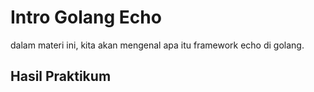 # Intro Golang Echo
dalam materi ini, kita akan mengenal apa itu framework echo di golang.

## Hasil Praktikum
	
